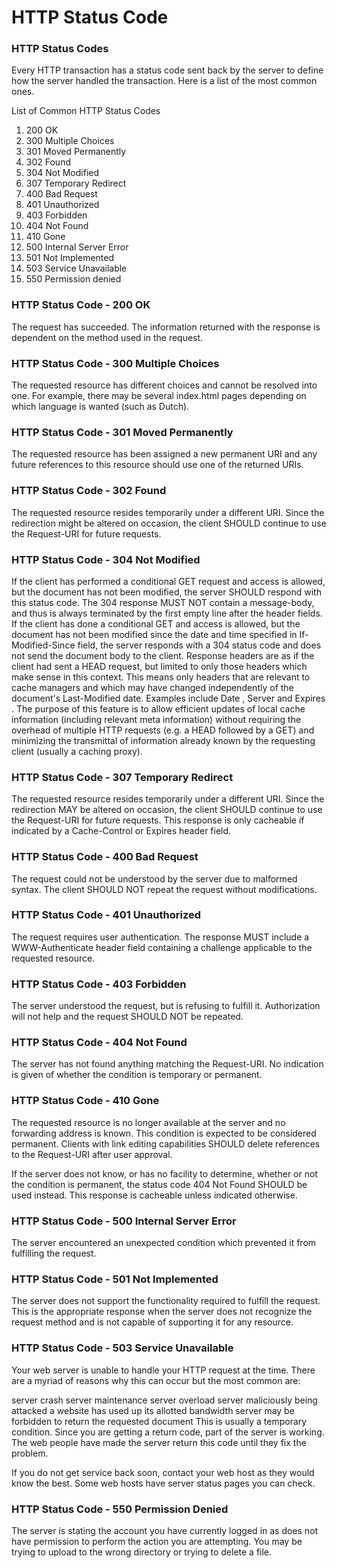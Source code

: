 # HTTP Status Code

### HTTP Status Codes

Every HTTP transaction has a status code sent back by the server to define how the server handled the transaction. Here is a list of the most common ones.

List of Common HTTP Status Codes
1. 200 OK
2. 300 Multiple Choices
3. 301 Moved Permanently
4. 302 Found
5. 304 Not Modified
6. 307 Temporary Redirect
7. 400 Bad Request
8. 401 Unauthorized
9. 403 Forbidden
10. 404 Not Found
11. 410 Gone
12. 500 Internal Server Error
13. 501 Not Implemented
14. 503 Service Unavailable
15. 550 Permission denied

### HTTP Status Code - 200 OK

The request has succeeded. The information returned with the response is dependent on the method used in the request.


### HTTP Status Code - 300 Multiple Choices

The requested resource has different choices and cannot be resolved into one. For example, there may be several index.html pages depending on which language is wanted (such as Dutch).

### HTTP Status Code - 301 Moved Permanently

The requested resource has been assigned a new permanent URI and any future references to this resource should use one of the returned URIs.


### HTTP Status Code - 302 Found

The requested resource resides temporarily under a different URI. Since the redirection might be altered on occasion, the client SHOULD continue to use the Request-URI for future requests.


### HTTP Status Code - 304 Not Modified

If the client has performed a conditional GET request and access is allowed, but the document has not been modified, the server SHOULD respond with this status code. The 304 response MUST NOT contain a message-body, and thus is always terminated by the first empty line after the header fields. If the client has done a conditional GET and access is allowed, but the document has not been modified since the date and time specified in If-Modified-Since field, the server responds with a 304 status code and does not send the document body to the client. Response headers are as if the client had sent a HEAD request, but limited to only those headers which make sense in this context. This means only headers that are relevant to cache managers and which may have changed independently of the document's Last-Modified date. Examples include Date , Server and Expires . The purpose of this feature is to allow efficient updates of local cache information (including relevant meta information) without requiring the overhead of multiple HTTP requests (e.g. a HEAD followed by a GET) and minimizing the transmittal of information already known by the requesting client (usually a caching proxy).


### HTTP Status Code - 307 Temporary Redirect

The requested resource resides temporarily under a different URI. Since the redirection MAY be altered on occasion, the client SHOULD continue to use the Request-URI for future requests. This response is only cacheable if indicated by a Cache-Control or Expires header field.


### HTTP Status Code - 400 Bad Request

The request could not be understood by the server due to malformed syntax. The client SHOULD NOT repeat the request without modifications.


### HTTP Status Code - 401 Unauthorized

The request requires user authentication. The response MUST include a WWW-Authenticate header field containing a challenge applicable to the requested resource.


### HTTP Status Code - 403 Forbidden

The server understood the request, but is refusing to fulfill it. Authorization will not help and the request SHOULD NOT be repeated.


### HTTP Status Code - 404 Not Found

The server has not found anything matching the Request-URI. No indication is given of whether the condition is temporary or permanent.


### HTTP Status Code - 410 Gone

The requested resource is no longer available at the server and no forwarding address is known. This condition is expected to be considered permanent. Clients with link editing capabilities SHOULD delete references to the Request-URI after user approval.

If the server does not know, or has no facility to determine, whether or not the condition is permanent, the status code 404 Not Found SHOULD be used instead. This response is cacheable unless indicated otherwise.


### HTTP Status Code - 500 Internal Server Error

The server encountered an unexpected condition which prevented it from fulfilling the request.


### HTTP Status Code - 501 Not Implemented

The server does not support the functionality required to fulfill the request. This is the appropriate response when the server does not recognize the request method and is not capable of supporting it for any resource.


### HTTP Status Code - 503 Service Unavailable

Your web server is unable to handle your HTTP request at the time. There are a myriad of reasons why this can occur but the most common are:

server crash
server maintenance
server overload
server maliciously being attacked
a website has used up its allotted bandwidth
server may be forbidden to return the requested document
This is usually a temporary condition. Since you are getting a return code, part of the server is working. The web people have made the server return this code until they fix the problem.

If you do not get service back soon, contact your web host as they would know the best. Some web hosts have server status pages you can check.


### HTTP Status Code - 550 Permission Denied

The server is stating the account you have currently logged in as does not have permission to perform the action you are attempting. You may be trying to upload to the wrong directory or trying to delete a file.

